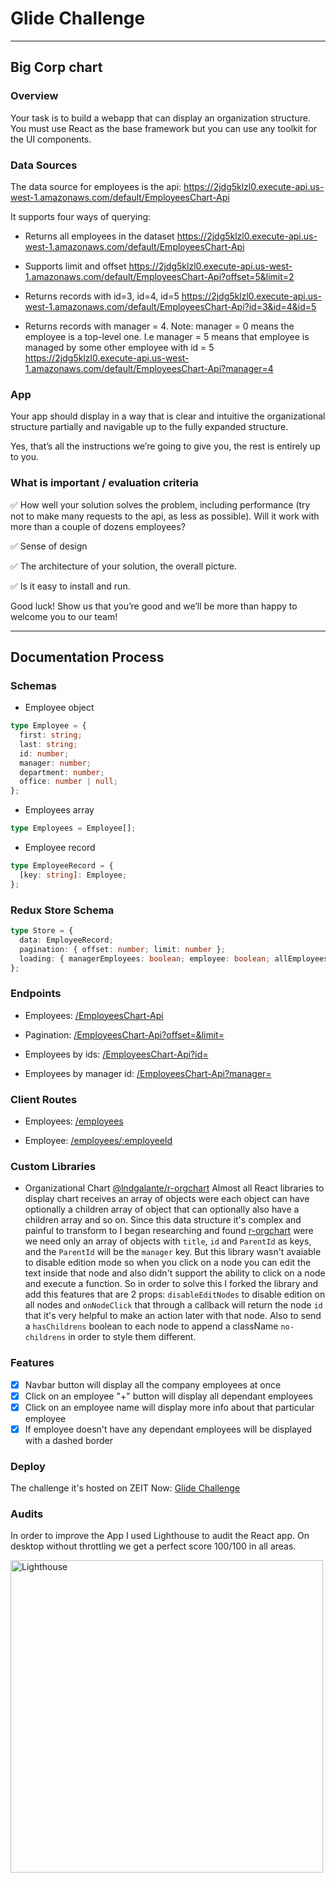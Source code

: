 # Glide Challenge

---

## Big Corp chart

### Overview

Your task is to build a webapp that can display an organization structure. You must use React as the
base framework but you can use any toolkit for the UI components.

### Data Sources

The data source for employees is the api: https://2jdg5klzl0.execute-api.us-west-1.amazonaws.com/default/EmployeesChart-Api

It supports four ways of querying:

- Returns all employees in the dataset
  https://2jdg5klzl0.execute-api.us-west-1.amazonaws.com/default/EmployeesChart-Api

* Supports limit and offset
  https://2jdg5klzl0.execute-api.us-west-1.amazonaws.com/default/EmployeesChart-Api?offset=5&limit=2

- Returns records with id=3, id=4, id=5
  https://2jdg5klzl0.execute-api.us-west-1.amazonaws.com/default/EmployeesChart-Api?id=3&id=4&id=5

* Returns records with manager = 4. Note: manager = 0 means the employee is a top-level one.
  I.e manager = 5 means that employee is managed by some other employee with id = 5
  https://2jdg5klzl0.execute-api.us-west-1.amazonaws.com/default/EmployeesChart-Api?manager=4

### App

Your app should display in a way that is clear and intuitive the organizational structure partially and navigable up to the fully expanded structure.

Yes, thatʼs all the instructions weʼre going to give you, the rest is entirely up to you.

### What is important / evaluation criteria

✅ How well your solution solves the problem, including performance (try not to make many requests to the api, as less as possible).
Will it work with more than a couple of dozens employees?

✅ Sense of design

✅ The architecture of your solution, the overall picture.

✅ Is it easy to install and run.

Good luck! Show us that youʼre good and weʼll be more than happy to welcome you to our team!

---

## Documentation Process

### Schemas

- Employee object

```typescript
type Employee = {
  first: string;
  last: string;
  id: number;
  manager: number;
  department: number;
  office: number | null;
};
```

- Employees array

```typescript
type Employees = Employee[];
```

- Employee record

```typescript
type EmployeeRecord = {
  [key: string]: Employee;
};
```

### Redux Store Schema

```typescript
type Store = {
  data: EmployeeRecord;
  pagination: { offset: number; limit: number };
  loading: { managerEmployees: boolean; employee: boolean; allEmployees: boolean };
};
```

### Endpoints

- Employees: [/EmployeesChart-Api]()

* Pagination: [/EmployeesChart-Api?offset=&limit=]()

- Employees by ids: [/EmployeesChart-Api?id=]()

* Employees by manager id: [/EmployeesChart-Api?manager=]()

### Client Routes

- Employees: [/employees]()

* Employee: [/employees/:employeeId]()

### Custom Libraries

- Organizational Chart [@lndgalante/r-orgchart](https://github.com/lndgalante/r-orgchart)
  Almost all React libraries to display chart receives an array of objects were each object can have optionally a children array of object that can optionally also have a children array and so on.
  Since this data structure it's complex and painful to transform to I began researching and found [r-orgchart](https://github.com/kodbiro/r-orgchart) were we need only an array of objects with `title`, `id` and `ParentId` as keys, and the `ParentId` will be the `manager` key.
  But this library wasn't avaiable to disable edition mode so when you click on a node you can edit the text inside that node and also didn't support the ability to click on a node and execute a function.
  So in order to solve this I forked the library and add this features that are 2 props: `disableEditNodes` to disable edition on all nodes and `onNodeClick` that through a callback will return the node `id` that it's very helpful to make an action later with that node. Also to send a `hasChildrens` boolean to each node to append a className `no-childrens` in order to style them different.

### Features

- [x] Navbar button will display all the company employees at once
- [x] Click on an employee "+" button will display all dependant employees
- [x] Click on an employee name will display more info about that particular employee
- [x] If employee doesn't have any dependant employees will be displayed with a dashed border

### Deploy

The challenge it's hosted on ZEIT Now: [Glide Challenge](https://glide-challenge.now.sh)

### Audits

In order to improve the App I used Lighthouse to audit the React app.
On desktop without throttling we get a perfect score 100/100 in all areas.

<img alt="Lighthouse" src="https://i.imgur.com/dMdCKn3.png" width="500">
